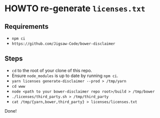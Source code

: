 # HOWTO re-generate `licenses.txt`

## Requirements

- `npm ci`
- `https://github.com/Jigsaw-Code/bower-disclaimer`

## Steps

- `cd` to the root of your clone of this repo.
- Ensure `node_modules` is up to date by running `npm ci`.
- `yarn licenses generate-disclaimer --prod > /tmp/yarn`
- `cd www`
- `node <path to your bower-disclaimer repo root>/build > /tmp/bower`
- `./licenses/third_party.sh > /tmp/third_party`
- `cat /tmp/{yarn,bower,third_party} > licenses/licenses.txt`

Done!
